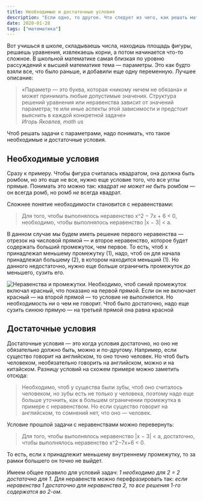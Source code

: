 ```yaml
---
title: Необходимые и достаточные условия
description: "Если одно, то другое. Что следует из чего, как решать математические задания с параметрами. Логика рассуждений при необходимости и достаточности"
date: 2020-01-28
tags: ["математика"]
---
```


Вот учишься в школе, складываешь числа, находишь площадь фигуры, решаешь уравнения, извлекаешь корни, а потом начинается что-то сложное. В школьной математике самая близкая по уровню рассуждений к высшей математике тема — параметры. Это как будто взяли все, что было раньше, и добавили еще одну переменную. Лучшее описание:

> «Параметр — это буква, которая «никому ничем не обязана» и может принимать любые
допустимые значения. Структура решений уравнения или неравенства зависит от значений параметра; те или иные аспекты этой зависимости и предстоит выяснить в каждой
конкретной задаче»\
_Игорь Яковлев, math us_

Чтоб решать задачи с параметрами, надо понимать, что такое необходимые и достаточные условия.

## Необходимые условия

Сразу к примеру. Чтобы фигура считалась квадратом, она должна быть ромбом, но это еще не все, нужно еще условие того, что все углы прямые. Понимать это можно так: квадрат _не может не быть_ ромбом — он всегда ромб, но ромб _не_ всегда квадрат.

Сложнее понятие необходимости становится с неравенствами:

> Для того, чтобы выполнялось неравенство x^2 − 7x + 6 < 0, необходимо, чтобы выполнялось неравенство |x − 3| < a.

В данном случае мы будем иметь решение первого неравенства — отрезок на числовой прямой — и второе неравенство, которое будет содержать больший промежуток, чем первое. То есть, чтоб x принадлежал меньшему промежутку (1), надо, чтоб он для начала принадлежал большему (2), в котором находится меньший (1). Но данного недостаточно, нужно еще больше ограничить промежуток до меньшего, сузить его.

![Неравенства и промежутки. Необходимо, чтоб синий промежуток включал красный, что показано на первой прямой. Если он не включает красный — на второй прямой — то условие не выполняется. Но необходимость ни о чем не говорит. Чтоб было достаточно, надо еще сузить синюю прямую — на третьей прямой она равна красной](/images/maths-conditions-graphs.jpg)

## Достаточные условия

Достаточные условия — это когда условия достаточно, но оно не обязательно должно быть, можно и по-другому. Например, если существо говорит на английском, то оно точно человек. Но чтоб быть человеком, необязательно говорить на английском, можно и на китайском. Разницу условий на схожем примере можно заметить отсюда:

> Необходимо, чтоб у существа были зубы, чтоб оно считалось человеком, но зубы есть не только у человека, поэтому надо еще больше уточнить, как в большем ограничении промежутка в примере с неравенством. Но если существо говорит на английском, то сомнений нет, что оно — человек.

Условие прошлой задачи с неравенствами можно перевернуть:

> Для того, чтобы выполнялось неравенство |x − 3| < a, достаточно, чтобы выполнялось неравенство x^2−7x+6 < 0.

То есть, если x принадлежит меньшему внутреннему промежутку, то за рамки большего он точно не выйдет.

Имеем общее правило для условий задач: _1 необходимо для 2 = 2 достаточно для 1._ Для неравенств можно перефразировать так: _если неравенства 1 достаточно для неравенства 2, то все решения 1-го содержатся во 2-ом._
